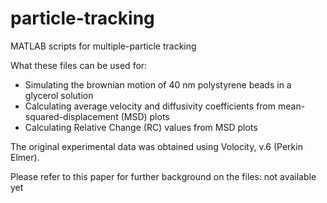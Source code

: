 particle-tracking
=================

MATLAB scripts for multiple-particle tracking

What these files can be used for:
- Simulating the brownian motion of 40 nm polystyrene beads in a glycerol solution
- Calculating average velocity and diffusivity coefficients from mean-squared-displacement (MSD) plots
- Calculating Relative Change (RC) values from MSD plots

The original experimental data was obtained using Volocity, v.6 (Perkin Elmer).

Please refer to this paper for further background on the files:
not available yet


